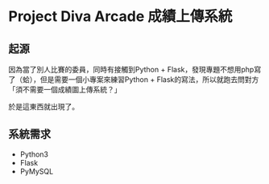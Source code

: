 # Project Diva Arcade 成績上傳系統

## 起源

因為當了別人比賽的委員，同時有接觸到Python + Flask，發現專題不想用php寫了（蛤），但是需要一個小專案來練習Python + Flask的寫法，所以就跑去問對方「須不需要一個成績圖上傳系統？」

於是這東西就出現了。

## 系統需求

* Python3
* Flask
* PyMySQL


